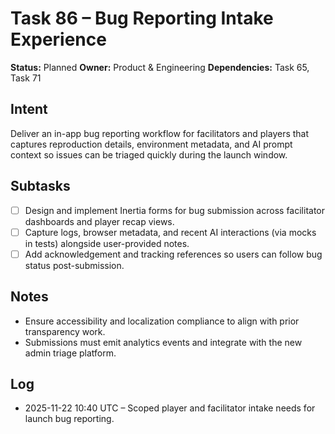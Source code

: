 # Task 86 – Bug Reporting Intake Experience

**Status:** Planned
**Owner:** Product & Engineering
**Dependencies:** Task 65, Task 71

## Intent
Deliver an in-app bug reporting workflow for facilitators and players that captures reproduction details, environment metadata, and AI prompt context so issues can be triaged quickly during the launch window.

## Subtasks
- [ ] Design and implement Inertia forms for bug submission across facilitator dashboards and player recap views.
- [ ] Capture logs, browser metadata, and recent AI interactions (via mocks in tests) alongside user-provided notes.
- [ ] Add acknowledgement and tracking references so users can follow bug status post-submission.

## Notes
- Ensure accessibility and localization compliance to align with prior transparency work.
- Submissions must emit analytics events and integrate with the new admin triage platform.

## Log
- 2025-11-22 10:40 UTC – Scoped player and facilitator intake needs for launch bug reporting.
